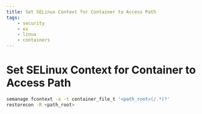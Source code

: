 ```yaml
---
title: Set SELinux Context for Container to Access Path
tags:
    - security
    - os
    - linux
    - containers
---
```


# Set SELinux Context for Container to Access Path

~~~ bash
semanage fcontext -a -t container_file_t '<path_root>(/.*)?'
restorecon -R <path_root>
~~~
